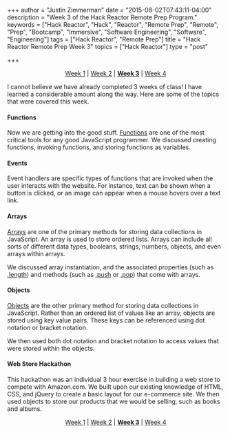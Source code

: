 +++
author = "Justin Zimmerman"
date = "2015-08-02T07:43:11-04:00"
description = "Week 3 of the Hack Reactor Remote Prep Program."
keywords = ["Hack Reactor", "Hack", "Reactor", "Remote Prep", "Remote", "Prep", "Bootcamp", "Immersive", "Software Engineering", "Software", "Engineering"]
tags = ["Hack Reactor", "Remote Prep"]
title = "Hack Reactor Remote Prep Week 3"
topics = ["Hack Reactor"]
type = "post"

+++


<p style="text-align: center"><a href = "http://justinzimmerman.net/post/hack-reactor-remote-prep-week-1/">Week 1</a> | <a href = "http://justinzimmerman.net/post/hack-reactor-remote-prep-week-2/">Week 2</a> | <a href = "http://justinzimmerman.net/post/hack-reactor-remote-prep-week-3/"><b>Week 3</b></a> | <a href = "http://justinzimmerman.net/post/hack-reactor-remote-prep-week-4/">Week 4</a></p>

I cannot believe we have already completed 3 weeks of class! I have learned a considerable amount along the way. Here are some of the topics that were covered this week.

#### Functions

Now we are getting into the good stuff. [Functions](https://developer.mozilla.org/en-US/docs/Web/JavaScript/Reference/Functions) are one of the most critical tools for any good JavaScript programmer. We discussed creating functions, invoking functions, and storing functions as variables.

#### Events

Event handlers are specific types of functions that are invoked when the user interacts with the website. For instance, text can be shown when a button is clicked, or an image can appear when a mouse hovers over a text link.

#### Arrays

[Arrays](https://developer.mozilla.org/en-US/docs/Web/JavaScript/Reference/Global_Objects/Array) are one of the primary methods for storing data collections in JavaScript. An array is used to store ordered lists. Arrays can include all sorts of different data types, booleans, strings, numbers, objects, and even arrays within arrays.

We discussed array instantiation, and the associated properties (such as [.length](https://developer.mozilla.org/en-US/docs/Web/JavaScript/Reference/Global_Objects/Array/length)) and methods (such as [.push](https://developer.mozilla.org/en-US/docs/Web/JavaScript/Reference/Global_Objects/Array/push) or [.pop](https://developer.mozilla.org/en-US/docs/Web/JavaScript/Reference/Global_Objects/Array/pop)) that come with arrays.

#### Objects

[Objects](https://developer.mozilla.org/en-US/docs/Web/JavaScript/Reference/Global_Objects/Object) are the other primary method for storing data collections in JavaScript. Rather than an ordered list of values like an array, objects are stored using key value pairs. These keys can be referenced using dot notation or bracket notation.

We then used both dot notation and bracket notation to access values that were stored within the objects.

#### Web Store Hackathon

This hackathon was an individual 3 hour exercise in building a web store to compete with Amazon.com. We built upon our existing knowledge of HTML, CSS, and jQuery to create a basic layout for our e-commerce site. We then used objects to store our products that we would be selling, such as books and albums.

<p style="text-align: center"><a href = "http://justinzimmerman.net/post/hack-reactor-remote-prep-week-1/">Week 1</a> | <a href = "http://justinzimmerman.net/post/hack-reactor-remote-prep-week-2/">Week 2</a> | <a href = "http://justinzimmerman.net/post/hack-reactor-remote-prep-week-3/"><b>Week 3</b></a> | <a href = "http://justinzimmerman.net/post/hack-reactor-remote-prep-week-4/">Week 4</a></p>
